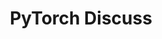 ---
title: PyTorch Discuss
summary: Lorem ipsum dolor sit amet, consectetur adipiscing elit. Nulla
class: pytorch-resource
link: https://discuss.pytorch.org
order: 3
---